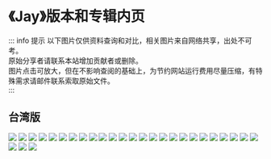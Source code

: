 # 《Jay》版本和专辑内页

::: info 提示
以下图片仅供资料查询和对比，相关图片来自网络共享，出处不可考。<br>
原始分享者请联系本站增加贡献者或删除。<br>
图片点击可放大，但在不影响查阅的基础上，为节约网站运行费用尽量压缩，有特殊需求请邮件联系索取原始文件。<br>
:::

## 台湾版
<!-- markdownlint-disable -->

<div class="image-preview">
  <img src="//public.jaychou.wiki/composition/cd/2000-JAY[台湾]/内2.jpg/yss+sy" />
  <img src="//public.jaychou.wiki/composition/cd/2000-JAY[台湾]/内3.jpg/yss+sy" />
  <img src="//public.jaychou.wiki/composition/cd/2000-JAY[台湾]/内4.jpg/yss+sy" />
  <img src="//public.jaychou.wiki/composition/cd/2000-JAY[台湾]/内5.jpg/yss+sy" />
  <img src="//public.jaychou.wiki/composition/cd/2000-JAY[台湾]/内6.jpg/yss+sy" />
  <img src="//public.jaychou.wiki/composition/cd/2000-JAY[台湾]/内7.jpg/yss+sy" />
  <img src="//public.jaychou.wiki/composition/cd/2000-JAY[台湾]/内8.jpg/yss+sy" />
  <img src="//public.jaychou.wiki/composition/cd/2000-JAY[台湾]/内9.jpg/yss+sy" />
  <img src="//public.jaychou.wiki/composition/cd/2000-JAY[台湾]/内10.jpg/yss+sy" />
  <img src="//public.jaychou.wiki/composition/cd/2000-JAY[台湾]/内11.jpg/yss+sy" />
  <img src="//public.jaychou.wiki/composition/cd/2000-JAY[台湾]/内12.jpg/yss+sy" />
  <img src="//public.jaychou.wiki/composition/cd/2000-JAY[台湾]/内13.jpg/yss+sy" />
  <img src="//public.jaychou.wiki/composition/cd/2000-JAY[台湾]/内14.jpg/yss+sy" />
  <img src="//public.jaychou.wiki/composition/cd/2000-JAY[台湾]/内15.jpg/yss+sy" />
  <img src="//public.jaychou.wiki/composition/cd/2000-JAY[台湾]/内16.jpg/yss+sy" />
  <img src="//public.jaychou.wiki/composition/cd/2000-JAY[台湾]/内17.jpg/yss+sy" />
  <img src="//public.jaychou.wiki/composition/cd/2000-JAY[台湾]/内18.jpg/yss+sy" />
  <img src="//public.jaychou.wiki/composition/cd/2000-JAY[台湾]/内19.jpg/yss+sy" />
  <img src="//public.jaychou.wiki/composition/cd/2000-JAY[台湾]/内20.jpg/yss+sy" />
  <img src="//public.jaychou.wiki/composition/cd/2000-JAY[台湾]/内21.jpg/yss+sy" />
  <img src="//public.jaychou.wiki/composition/cd/2000-JAY[台湾]/内22.jpg/yss+sy" />
  <img src="//public.jaychou.wiki/composition/cd/2000-JAY[台湾]/内23.jpg/yss+sy" />
  <img src="//public.jaychou.wiki/composition/cd/2000-JAY[台湾]/内24.jpg/yss+sy" />
  <img src="//public.jaychou.wiki/composition/cd/2000-JAY[台湾]/内25.jpg/yss+sy" />
  <img src="//public.jaychou.wiki/composition/cd/2000-JAY[台湾]/内26.jpg/yss+sy" />
  <img src="//public.jaychou.wiki/composition/cd/2000-JAY[台湾]/内27.jpg/yss+sy" />
  <img src="//public.jaychou.wiki/composition/cd/2000-JAY[台湾]/back.jpg/yss+sy" />
  <img src="//public.jaychou.wiki/composition/cd/2000-JAY[台湾]/cover.jpg/yss+sy" />
  <img src="//public.jaychou.wiki/composition/cd/2000-JAY[台湾]/disc.jpg/yss+sy />
</div>

<style>
  .image-preview {
    display: flex;
    justify-content: space-evenly;
    align-items: center;
    flex-wrap: wrap;
  }

  .image-preview > img {
     box-sizing: border-box;
     width: 33.3% !important;
     padding: 9px;
     border-radius: 16px;
  }

  @media (max-width: 719px){
    .image-preview > img {
      width: 50% !important;
    }
  }

  @media (max-width: 419px){
    .image-preview > img {
      width: 100% !important;
    }
  }
</style>

<!-- markdownlint-restore -->
